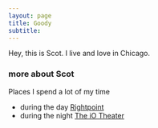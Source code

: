```yaml
---
layout: page
title: Goody
subtitle: 
---
```


Hey, this is Scot. I live and love in Chicago.  

### more about Scot

Places I spend a lot of my time
* during the day  [Rightpoint](https://www.rightpoint.com/) 
* during the night [The iO Theater](http://www.ioimprov.com/) 